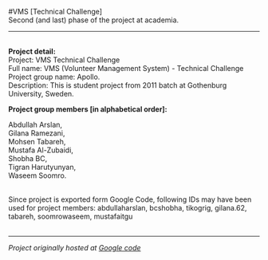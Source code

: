 #VMS [Technical Challenge]
<br>Second (and last) phase of the project at academia.
<hr>
<br>
<b> Project detail: </b><br>
Project: VMS Technical Challenge <br>Full name: VMS (Volunteer Management System) - Technical Challenge <br>
Project group name: Apollo. <br>
Description: This is student project from 2011 batch at Gothenburg University, Sweden.

<b>Project group members [in alphabetical order]:</b> 

Abdullah Arslan, <br>
Gilana Ramezani, <br>
Mohsen Tabareh, <br>
Mustafa Al-Zubaidi,<br>
Shobha BC, <br>
Tigran Harutyunyan, <br>
Waseem Soomro.<br>

<br>Since project is exported form Google Code, following IDs may have been used for project members: abdullaharslan, bcshobha, tikogrig, gilana.62, tabareh, soomrowaseem, mustafaitgu
<br>
<br> <hr>
<i>Project originally hosted at <a href="http://code.google.com/p/apollovms"> Google code </a></i>
